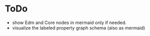 
# ToDo

- show Edm and Core nodes in mermaid only if needed.
- visualize the labeled property graph schema (also as mermaid)
  